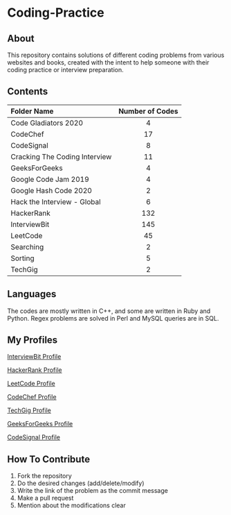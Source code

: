
# Coding-Practice

## About

This repository contains solutions of different coding problems from various websites and books, created with the intent to help someone with their coding practice or interview preparation.

## Contents

| Folder Name | Number of Codes |
|    :---     |      :---:      |
| Code Gladiators 2020 | 4 |
| CodeChef | 17 |
| CodeSignal | 8 |
| Cracking The Coding Interview | 11 |
| GeeksForGeeks | 4 |
| Google Code Jam 2019 | 4 |
| Google Hash Code 2020 | 2 |
| Hack the Interview - Global | 6 |
| HackerRank | 132 |
| InterviewBit | 145 |
| LeetCode | 45 |
| Searching | 2 |
| Sorting | 5 |
| TechGig | 2 |

## Languages

The codes are mostly written in C++, and some are written in Ruby and Python. Regex problems are solved in Perl and MySQL queries are in SQL.

## My Profiles

[InterviewBit Profile](https://www.interviewbit.com/profile/rajan-pandey)

[HackerRank Profile](https://www.hackerrank.com/RajanPandey)

[LeetCode Profile](https://leetcode.com/rkpandey/)

[CodeChef Profile](https://www.codechef.com/users/rkpandey)

[TechGig Profile](https://techgig.com/rajanpandey6)

[GeeksForGeeks Profile](https://auth.geeksforgeeks.org/user/rajanpandey2/practice/)

[CodeSignal Profile](https://app.codesignal.com/profile/rajan_p3)

## How To Contribute

1. Fork the repository
2. Do the desired changes (add/delete/modify)
3. Write the link of the problem as the commit message
4. Make a pull request
5. Mention about the modifications clear